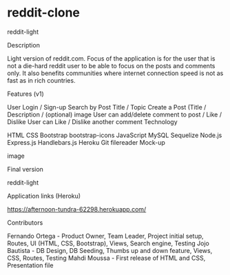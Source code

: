 # reddit-clone
reddit-light

Description

Light version of reddit.com. Focus of the application is for the user that is not a die-hard reddit user to be able to focus on the posts and comments only. It also benefits communities where internet connection speed is not as fast as in rich countries.

Features (v1)

User Login / Sign-up
Search by Post Title / Topic
Create a Post (Title / Description / (optional) image
User can add/delete comment to post / Like / Dislike
User can Like / Dislike another comment
Technology

HTML
CSS
Bootstrap
bootstrap-icons
JavaScript
MySQL
Sequelize
Node.js
Express.js
Handlebars.js
Heroku
Git
filereader
Mock-up

image

Final version

reddit-light

Application links (Heroku)

https://afternoon-tundra-62298.herokuapp.com/

Contributors

Fernando Ortega - Product Owner, Team Leader, Project initial setup, Routes, UI (HTML, CSS, Bootstrap), Views, Search engine, Testing
Jojo Bautista - DB Design, DB Seeding, Thumbs up and down feature, Views, CSS, Routes, Testing
Mahdi Moussa - First release of HTML and CSS, Presentation file
